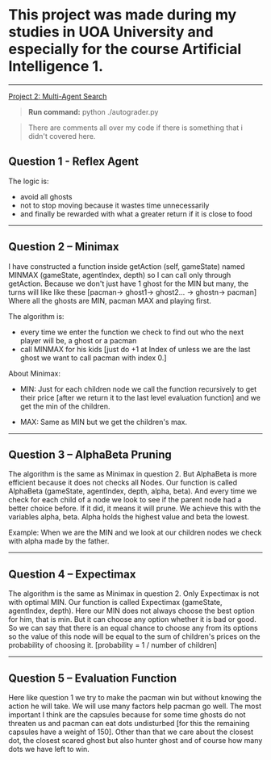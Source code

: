 # This project was made during my studies in UOA University and especially for the course Artificial Intelligence 1.

---

[Project 2: Multi-Agent Search](https://inst.eecs.berkeley.edu/~cs188/sp19/project2.html)

> **Run command:** python ./autograder.py

> There are comments all over my code if there is something that i didn't covered here.

## Question 1 - Reflex Agent

The logic is:
- avoid all ghosts
- not to stop moving because it wastes time unnecessarily
- and finally be rewarded with what a greater return if it is close to
food

---

## Question 2 – Minimax

I have constructed a function inside getAction (self, gameState) named MINMAX (gameState, agentIndex, depth) so I can
call only through getAction.
Because we don't just have 1 ghost for the MIN but
many, the turns will like like these [pacman-> ghost1-> ghost2… -> ghostn-> pacman]
Where all the ghosts are MIN, pacman MAX and playing first.

The algorithm is:
- every time we enter the function we check to
find out who the next player will be, a ghost or a pacman
- call MINMAX for his kids [just do +1 at Index of unless we are the last ghost we want to call
pacman with index 0.]

About Minimax:
- MIN: Just for each children node we call the function recursively
to get their price [after we return it to the last level
evaluation function] and we get the min of the children.

- MAX: Same as MIN but we get the children's max.

---

## Question 3 – AlphaBeta Pruning

The algorithm is the same as Minimax in question 2. But AlphaBeta
is more efficient because it does not checks all Nodes.
Our function is called AlphaBeta (gameState, agentIndex, depth, alpha, beta).
And every time we check for each child of a node we look to see if the
parent node had a better choice before. If it did, it means it will prune.
We achieve this with the variables alpha, beta.
Alpha holds the highest value and beta the lowest.

Example: When we are the MIN and we look at our children nodes we check with alpha
made by the father.

---

## Question 4 – Expectimax

The algorithm is the same as Minimax in question 2. Only Expectimax
is not with optimal MIN.
Our function is called Expectimax (gameState, agentIndex, depth).
Here our MIN does not always choose the best option for him, that is
min. But it can choose any option whether it is bad or good.
So we can say that there is an equal chance to choose any
from its options so the value of this node will be equal to the sum
of children's prices on the probability of choosing it.
[probability = 1 / number of children]

---

## Question 5 – Evaluation Function

Here like question 1 we try to make the pacman win but
without knowing the action he will take.
We will use many factors help pacman go well.
The most important I think are the capsules because for some time
ghosts do not threaten us and pacman can eat dots undisturbed
[for this the remaining capsules have a weight of 150].
Other than that we care about the closest dot, the closest scared ghost
but also hunter ghost and of course how many dots we have left to win.
